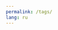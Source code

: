 ```yaml
---
permalink: /tags/
lang: ru
---
```

<script src="{{baseurl}}/assets/scripts/tags/redirect-to-tags-cloud.js"></script>